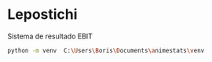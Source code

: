 # Lepostichi
 Sistema de resultado EBIT
 ```sh
python -m venv  C:\Users\Boris\Documents\animestats\venv
```
